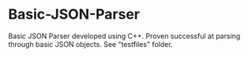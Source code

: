 # Basic-JSON-Parser
Basic JSON Parser developed using C++. Proven successful at parsing through basic JSON objects. See "testfiles" folder.
